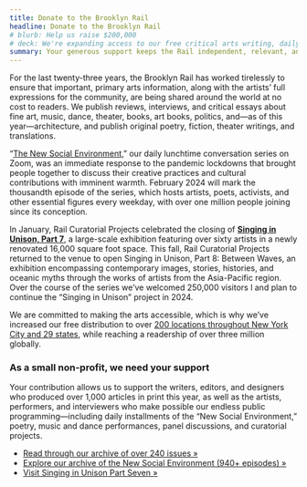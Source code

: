 ```yaml
---
title: Donate to the Brooklyn Rail
headline: Donate to the Brooklyn Rail
# blurb: Help us raise $200,000
# deck: We're expanding access to our free critical arts writing, daily live artist conversations, and cutting-edge curatorial projects.
summary: Your generous support keeps the Rail independent, relevant, and free
---
```


For the last twenty-three years, the Brooklyn Rail has worked tirelessly to ensure that important, primary arts information, along with the artists’ full expressions for the community, are being shared around the world at no cost to readers. We publish reviews, interviews, and critical essays about fine art, music, dance, theater, books, art books, politics, and—as of this year—architecture, and publish original poetry, fiction, theater writings, and translations. 

“[The New Social Environment](https://www.youtube.com/playlist?list=PLmQDwVpMadcLGDOX9VN3sGTh2VYT4RJGY),” our daily lunchtime conversation series on Zoom, was an immediate response to the pandemic lockdowns that brought people together to discuss their creative practices and cultural contributions with imminent warmth. February 2024 will mark the thousandth episode of the series, which hosts artists, poets, activists, and other essential figures every weekday, with over one million people joining since its conception. 

In January, Rail Curatorial Projects celebrated the closing of [**Singing in Unison, Part 7**](https://brooklynrail.org/2022/09/art/Singing-in-Unison-at-Industry-City), a large-scale exhibition featuring over sixty artists in a newly renovated 16,000 square foot space. This fall, Rail Curatorial Projects returned to the venue to open Singing in Unison, Part 8: Between Waves, an exhibition encompassing contemporary images, stories, histories, and oceanic myths through the works of artists from the Asia-Pacific region. Over the course of the series we’ve welcomed 250,000 visitors l and plan to continue the “Singing in Unison” project in 2024.

We are committed to making the arts accessible, which is why we’ve increased our free distribution to over [200 locations throughout New York City and 29 states](https://brooklynrail.org/where-to-find-us), while reaching a readership of over three million globally.

### As a small non-profit, we need your support  

Your contribution allows us to support the writers, editors, and designers who produced over 1,000 articles in print this year, as well as the artists, performers, and interviewers who make possible our endless public programming—including daily installments of the “New Social Environment,” poetry, music and dance performances, panel discussions, and curatorial projects.

- [Read through our archive of over 240 issues »](https://brooklynrail.org/archives)
- [Explore our archive of the New Social Environment (940+ episodes) »](https://www.youtube.com/playlist?list=PLmQDwVpMadcLGDOX9VN3sGTh2VYT4RJGY?sub_confirmation=1)
- [Visit Singing in Unison Part Seven »](https://brooklynrail.org/2022/09/art/Singing-in-Unison-at-Industry-City)